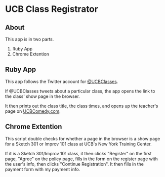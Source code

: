 # UCB Class Registrator

## About

This app is in two parts.

1. Ruby App
2. Chrome Extention

## Ruby App

This app follows the Twitter account for [@UCBClasses](https://twitter.com/UCBClassesNYC).

If @UCBClasses tweets about a particular class, the app opens the link to the class' show page in the browser. 

It then prints out the class title, the class times, and opens up the teacher's page on [UCBComedy.com](http://ucbcomedy.com/).

## Chrome Extention

This script double checks for whether a page in the browser is a show page for a Sketch 301 or Improv 101 class at UCB's New York Training Center.

If it is a Sketch 301/Improv 101 class, it then clicks "Register" on the first page, "Agree" on the policy page, fills in the form on the register page with the user's info, then clicks "Continue Registration". It then fills in the payment form with my payment info.

